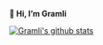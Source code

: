 **👋 Hi, I’m Gramli**

[![Gramli's github stats](https://github-readme-stats.vercel.app/api?username=gramli&count_private=true&show_icons=true&theme=transparent&hide_rank=false&hide=contribs)](https://github.com/anuraghazra/github-readme-stats)

<!---
Gramli/Gramli is a ✨ special ✨ repository because its `README.md` (this file) appears on your GitHub profile.
You can click the Preview link to take a look at your changes.
--->
